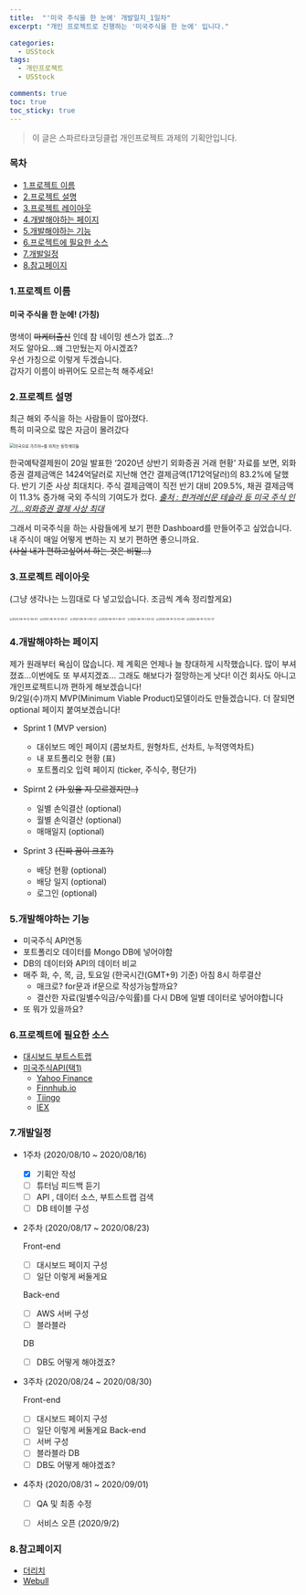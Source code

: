 ```yaml
---
title:  "'미국 주식을 한 눈에' 개발일지_1일차"
excerpt: "개인 프로젝트로 진행하는 '미국주식을 한 눈에' 입니다."

categories:
  - USStock
tags:
  - 개인프로젝트
  - USStock

comments: true
toc: true
toc_sticky: true
---
```


>이 글은 스파르타코딩클럽 개인프로젝트 과제의 기획안입니다.

<h3>목차</h3>

- [1.프로젝트 이름](#1프로젝트-이름 )
- [2.프로젝트 설명](#2프로젝트-설명 )
- [3.프로젝트 레이아웃](#3프로젝트-레이아웃 )
- [4.개발해야하는 페이지](#4개발해야하는-페이지 )
- [5.개발해야하는 기능](#5개발해야하는-기능 )
- [6.프로젝트에 필요한 소스](#6프로젝트에-필요한-소스 )
- [7.개발일정](#7개발일정 )
- [8.참고페이지](#8참고페이지 )


### 1.프로젝트 이름

<h4> 미국 주식을 한 눈에! (가칭)</h4>

명색이 ~~마케터출신~~ 인데 참 네이밍 센스가 없죠...?  
저도 알아요...왜 그만뒀는지 아시겠죠?  
우선 가칭으로 이렇게 두겠습니다.   
갑자기 이름이 바뀌어도 모르는척 해주세요!


### 2.프로젝트 설명

최근 해외 주식을 하는 사람들이 많아졌다.  
특히 미국으로 많은 자금이 몰려갔다

<img src="http://image.kmib.co.kr/online_image/2020/0627/611411110014739012_1.jpg" alt="미국으로 가즈아~를 외치는 동학개미들" style="zoom:50%;" />


한국예탁결제원이 20일 발표한 ‘2020년 상반기 외화증권 거래 현황’ 자료를 보면, 외화증권 결제금액은 1424억달러로 지난해 연간 결제금액(1712억달러)의 83.2%에 달했다. 반기 기준 사상 최대치다. 주식 결제금액이 직전 반기 대비 209.5%, 채권 결제금액이 11.3% 증가해 국외 주식의 기여도가 컸다.
*[출처 : 한겨레신문 테슬라 등 미국 주식 인기…외화증권 결제 사상 최대](http://www.hani.co.kr/arti/economy/economy_general/954366.html)*

그래서 미국주식을 하는 사람들에게 보기 편한 Dashboard를 만들어주고 싶었습니다.  
내 주식이 매일 어떻게 변하는 지 보기 편하면 좋으니까요.  
~~(사실 내가 편하고싶어서 하는 것은 비밀...)~~


### 3.프로젝트 레이아웃

(그냥 생각나는 느낌대로 다 넣고있습니다. 조금씩 계속 정리할게요)  

<img src="https://i.ibb.co/zrW2gwW/2020-08-14-12-58-43.png" alt="2020-08-14-12-58-43" style="zoom:30%;">
<img src="https://i.ibb.co/Nr8BLS4/2020-08-14-12-58-57.png" alt="2020-08-14-12-58-57" style="zoom:30%;">
<img src="https://i.ibb.co/bdy0WcJ/2020-08-14-1-00-33.png" alt="2020-08-14-1-00-33" style="zoom:30%;">
<img src="https://i.ibb.co/gVyM0wt/2020-08-14-1-00-47.png" alt="2020-08-14-1-00-47" style="zoom:30%;">
<img src="https://i.ibb.co/Htp2PbY/2020-08-14-1-03-02.png" alt="2020-08-14-1-03-02" style="zoom:30%;">
<img src="https://i.ibb.co/sJM3p0M/2020-08-14-12-55-49.png" alt="2020-08-14-12-55-49" style="zoom:30%;">
<img src="https://i.ibb.co/wJ8nskw/2020-08-14-12-55-57.png" alt="2020-08-14-12-55-57" style="zoom:30%;">

### 4.개발해야하는 페이지

제가 원래부터 욕심이 많습니다. 제 계획은 언제나 늘 창대하게 시작했습니다.
많이 부셔졌죠...이번에도 또 부셔지겠죠... 그래도 해보다가 절망하는게 낫다!
이건 회사도 아니고 개인프로젝트니까 편하게 해보겠습니다!  
9/2일(수)까지 MVP(Minimum Viable Product)모델이라도 만들겠습니다.
더 잘되면 optional 페이지 붙여보겠습니다!

- Sprint 1 (MVP version)
  - 대쉬보드 메인 페이지 (콤보차트, 원형차트, 선차트, 누적영역차트)
  - 내 포트폴리오 현황 (표)
  - 포트폴리오 입력 페이지 (ticker, 주식수, 평단가)

- Spirnt 2 ~~(가 있을 지 모르겠지만..)~~
  - 일별 손익결산 (optional)
  - 월별 손익결산 (optional)
  - 매매일지 (optional)

- Sprint 3 ~~(진짜 꿈이 크죠?)~~
  - 배당 현황 (optional)
  - 배당 일지 (optional)
  - 로그인 (optional)
  
  
### 5.개발해야하는 기능

- 미국주식 API연동
- 포트폴리오 데이터를 Mongo DB에 넣어야함
- DB의 데이터와 API의 데이터 비교 
- 매주 화, 수, 목, 금, 토요일 (한국시간(GMT+9) 기준) 아침 8시 하루결산
  - 매크로? for문과 if문으로 작성가능할까요?
  - 결산한 자료(일별수익금/수익률)를 다시 DB에 일별 데이터로 넣어야합니다
- 또 뭐가 있을까요?


### 6.프로젝트에 필요한 소스

- [대시보드 부트스트랩](https://www.google.com/search?q=dashboard+bootstrap&oq=dashboard+boot&aqs=chrome.0.0j69i57j0l3j69i60l3.3753j0j7&sourceid=chrome&ie=UTF-8)
- [미국주식API(택1)](https://medium.com/@andy.m9627/the-ultimate-guide-to-stock-market-apis-for-2020-1de6f55adbb)
  - [Yahoo Finance](https://github.com/ranaroussi/yfinance)
  - [Finnhub.io](https://finnhub.io/)
  - [Tiingo](https://www.tiingo.com/)
  - [IEX](https://iexcloud.io/)


### 7.개발일정

- 1주차 (2020/08/10 ~ 2020/08/16)

  - [x] 기획안 작성
  - [ ] 튜터님 피드백 듣기
  - [ ] API , 데이터 소스, 부트스트랩 검색
  - [ ] DB 테이블 구성

- 2주차 (2020/08/17 ~ 2020/08/23)

  Front-end
   - [ ] 대시보드 페이지 구성
   - [ ] 일단 이렇게 써둘게요

  Back-end
   - [ ] AWS 서버 구성
   - [ ] 블라블라

  DB
   - [ ] DB도 어떻게 해야겠죠?

- 3주차 (2020/08/24 ~ 2020/08/30)

  Front-end
   - [ ] 대시보드 페이지 구성
   - [ ] 일단 이렇게 써둘게요
  Back-end
   - [ ] 서버 구성
   - [ ] 블라블라
  DB
   - [ ] DB도 어떻게 해야겠죠?

- 4주차 (2020/08/31 ~ 2020/09/01)

   - [ ] QA 및 최종 수정
   - [ ] 서비스 오픈 (2020/9/2)


### 8.참고페이지

- [더리치](https://www.therich.io/home)
- [Webull](https://app.webull.com/watch) 

